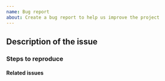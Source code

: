 ```yaml
---
name: Bug report
about: Create a bug report to help us improve the project
---
```


<!-- Thank you for opening an issue. Please be sure to review our [contribution guidelines](CONTRIBUTING.md). -->

## Description of the issue

<!-- A clear and concise description of the bug. Mention details of your test platform -->

### Steps to reproduce

<!-- 1. Build and install from master -->
<!-- 2. Configure your system -->
<!-- 3. Run some commands -->
<!-- 4. See error in logs -->

#### Related issues
